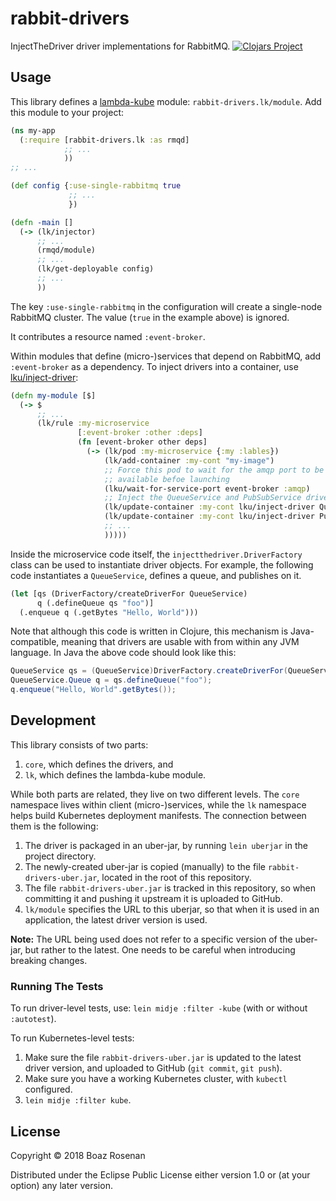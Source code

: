 # rabbit-drivers
InjectTheDriver driver implementations for RabbitMQ.
[![Clojars Project](https://img.shields.io/clojars/v/brosenan/rabbit-drivers.svg)](https://clojars.org/brosenan/rabbit-drivers)

## Usage

This library defines
a [lambda-kube](https://github.com/brosenan/lambda-kube) module:
`rabbit-drivers.lk/module`. Add this module to your project:

```clojure
(ns my-app
  (:require [rabbit-drivers.lk :as rmqd]
            ;; ...
            ))
;; ...

(def config {:use-single-rabbitmq true
             ;; ...
		     })

(defn -main []
  (-> (lk/injector)
      ;; ...
	  (rmqd/module)
	  ;; ...
	  (lk/get-deployable config)
	  ;; ...
	  ))
```

The key `:use-single-rabbitmq` in the configuration will create a
single-node RabbitMQ cluster. The value (`true` in the example above)
is ignored.

It contributes a resource named `:event-broker`.

Within modules that define (micro-)services that depend on RabbitMQ,
add `:event-broker` as a dependency. To inject drivers into a
container,
use
[lku/inject-driver](https://github.com/brosenan/lambda-kube/blob/master/util.md#client-side):

```clojure
(defn my-module [$]
  (-> $
      ;; ...
      (lk/rule :my-microservice
               [:event-broker :other :deps]
               (fn [event-broker other deps]
                 (-> (lk/pod :my-microservice {:my :lables})
                     (lk/add-container :my-cont "my-image")
                     ;; Force this pod to wait for the amqp port to be
                     ;; available befoe launching
                     (lku/wait-for-service-port event-broker :amqp)
                     ;; Inject the QueueService and PubSubService drivers into the my-cont container
                     (lk/update-container :my-cont lku/inject-driver QueueService event-broker)
					 (lk/update-container :my-cont lku/inject-driver PubSubService event-broker)
                     ;; ...
                     )))))
```

Inside the microservice code itself, the
`injectthedriver.DriverFactory` class can be used to instantiate
driver objects. For example, the following code instantiates a
`QueueService`, defines a queue, and publishes on it.

```clojure
(let [qs (DriverFactory/createDriverFor QueueService)
      q (.defineQueue qs "foo")]
  (.enqueue q (.getBytes "Hello, World")))
```

Note that although this code is written in Clojure, this mechanism is
Java-compatible, meaning that drivers are usable with from within any
JVM language. In Java the above code should look like this:
```java
QueueService qs = (QueueService)DriverFactory.createDriverFor(QueueService.class);
QueueService.Queue q = qs.defineQueue("foo");
q.enqueue("Hello, World".getBytes());
```

## Development

This library consists of two parts:
1. `core`, which defines the drivers, and
2. `lk`, which defines the lambda-kube module.

While both parts are related, they live on two different levels. The
`core` namespace lives within client (micro-)services, while the `lk`
namespace helps build Kubernetes deployment manifests. The connection
between them is the following:

1. The driver is packaged in an uber-jar, by running `lein uberjar` in the project directory.
2. The newly-created uber-jar is copied (manually) to the file `rabbit-drivers-uber.jar`, located in the root of this repository.
3. The file `rabbit-drivers-uber.jar` is tracked in this repository, so when committing it and pushing it upstream it is uploaded to GitHub.
4. `lk/module` specifies the URL to this uberjar, so that when it is used in an application, the latest driver version is used.

__Note:__ The URL being used does not refer to a specific version of
the uber-jar, but rather to the latest. One needs to be careful when
introducing breaking changes.

### Running The Tests

To run driver-level tests, use: `lein midje :filter -kube` (with or without `:autotest`).

To run Kubernetes-level tests:
1. Make sure the file `rabbit-drivers-uber.jar` is updated to the latest driver version, and uploaded to GitHub (`git commit`, `git push`).
2. Make sure you have a working Kubernetes cluster, with `kubectl` configured.
3. `lein midje :filter kube`.

## License

Copyright © 2018 Boaz Rosenan

Distributed under the Eclipse Public License either version 1.0 or (at
your option) any later version.

